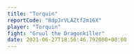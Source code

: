 ```yaml
---
title: "Torquin"
reportCode: "8dpJrVLAZtf2m16X"
player: "Torquin"
fight: "Gruul the Dragonkiller"
date: 2021-06-27T18:56:46.792000+00:00
---
```

